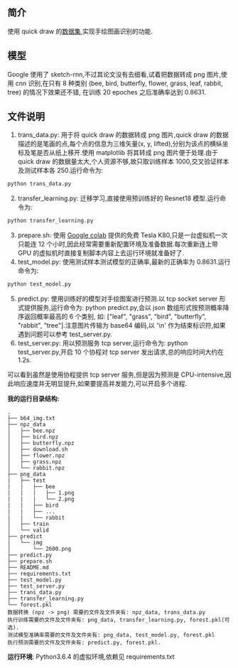 ## 简介
使用 quick draw 的[数据集](https://console.cloud.google.com/storage/browser/quickdraw_dataset/sketchrnn),实现手绘图画识别的功能.

## 模型
Google 使用了 sketch-rnn,不过其论文没有去细看,试着把数据转成 png 图片,使用 cnn 识别,在只有 8 种类别 (bee, bird, butterfly, flower, grass, leaf, rabbit, tree) 的情况下效果还不错, 在训练 20 epoches 之后准确率达到 0.8631.

## 文件说明
1. trans_data.py: 用于将 quick draw 的数据转成 png 图片,quick draw 的数据描述的是笔画的点,每个点的信息为三维矢量(x, y, lifted),分别为该点的横纵坐标及笔是否从纸上移开.使用 matplotlib 将其转成 png 图片便于处理.由于 quick draw 的数据量太大,个人资源不够,故只取训练样本 1000,交叉验证样本及测试样本各 250.运行命令为:
```py
python trans_data.py
```
2. transfer_learning.py: 迁移学习,直接使用预训练好的 Resnet18 模型.运行命令为:
```py
python transfer_learning.py
```
3. prepare.sh: 使用 [Google colab](https://colab.research.google.com) 提供的免费 Tesla K80,只是一台虚拟机一次只能连 12 个小时,因此经常需要重新配置环境及准备数据.每次重新连上带 GPU 的虚拟机时直接复制脚本内容上去运行环境就准备好了.
4. test_model.py: 使用测试样本测试模型的正确率,最新的正确率为 0.8631.运行命令为:
```py
python test_model.py
```
5. predict.py: 使用训练好的模型对手绘图案进行预测.以 tcp socket server 形式提供服务,运行命令为: python predict.py,会以 json 数组形式按预测概率降序返回概率最高的 6 个类别, 如: ["leaf", "grass", "bird", "butterfly", "rabbit", "tree"].注意图片传输为 base64 编码,以 '\n' 作为结束标识符,如果遇到问题可以参考 test_server.py.
6. test_server.py: 用以预测服务 tcp server,运行命令为: python test_server.py,开启 10 个协程对 tcp server 发出请求,总的响应时间大约在 1.2s.

可以看到虽然是使用协程提供 tcp server 服务,但是因为预测是 CPU-intensive,因此响应速度并无明显提升,如果要提高并发能力,可以开启多个进程.


**我的运行目录结构:**
```
.
├── b64_img.txt
├── npz_data
│   ├── bee.npz
│   ├── bird.npz
│   ├── butterfly.npz
│   ├── download.sh
│   ├── flower.npz
│   ├── grass.npz
│   └── rabbit.npz
├── png_data
|   ├── test
|   |   ├── bee
|   |   |   ├── 1.png
|   |   |   └── 2.png
|   |   ├── bird
|   |   ├── ...
|   |   └── rabbit
│   ├── train
│   └── valid
├── predict
│   └── img
│       └── 2600.png
├── predict.py
├── prepare.sh
├── README.md
├── requirements.txt
├── test_model.py
├── test_server.py
├── trans_data.py
├── transfer_learning.py
└── forest.pkl
数据转换 (npz -> png) 需要的文件及文件夹有: npz_data, trans_data.py
执行训练需要的文件及文件夹有: png_data, transfer_learning.py, forest.pkl(可选).
测试模型准确率需要的文件及文件夹有: png_data, test_model.py, forest.pkl
执行预测需要的文件及文件夹有: predict.py, forest.pkl.
```
**运行环境**: Python3.6.4 的虚拟环境,依赖见 requirements.txt